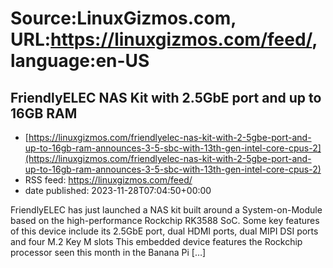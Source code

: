 # Source:LinuxGizmos.com, URL:https://linuxgizmos.com/feed/, language:en-US

## FriendlyELEC NAS Kit with 2.5GbE port and up to 16GB RAM
 - [https://linuxgizmos.com/friendlyelec-nas-kit-with-2-5gbe-port-and-up-to-16gb-ram-announces-3-5-sbc-with-13th-gen-intel-core-cpus-2](https://linuxgizmos.com/friendlyelec-nas-kit-with-2-5gbe-port-and-up-to-16gb-ram-announces-3-5-sbc-with-13th-gen-intel-core-cpus-2)
 - RSS feed: https://linuxgizmos.com/feed/
 - date published: 2023-11-28T07:04:50+00:00

FriendlyELEC has just launched a NAS kit built around a System-on-Module based on the high-performance Rockchip RK3588 SoC. Some key features of this device include its 2.5GbE port, dual HDMI ports, dual MIPI DSI ports and four M.2 Key M slots This embedded device features the Rockchip processor seen this month in the Banana Pi [&#8230;]

